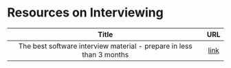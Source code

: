 # Resources on Interviewing


| Title | URL |
|:---:|:---:|
|The best software interview material - prepare in less than 3 months | [link](https://www.youtube.com/watch?v=bBPHpH8aKjw&t=246s) |